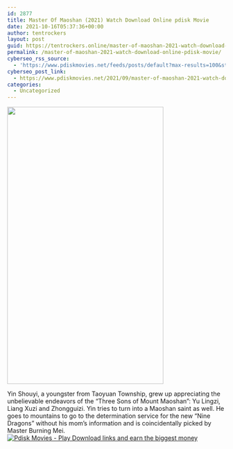 ```yaml
---
id: 2877
title: Master Of Maoshan (2021) Watch Download Online pdisk Movie
date: 2021-10-16T05:37:36+00:00
author: tentrockers
layout: post
guid: https://tentrockers.online/master-of-maoshan-2021-watch-download-online-pdisk-movie/
permalink: /master-of-maoshan-2021-watch-download-online-pdisk-movie/
cyberseo_rss_source:
  - 'https://www.pdiskmovies.net/feeds/posts/default?max-results=100&start-index=701'
cyberseo_post_link:
  - https://www.pdiskmovies.net/2021/09/master-of-maoshan-2021-watch-download.html
categories:
  - Uncategorized
---
```

<div class="separator">
  <a href="https://1.bp.blogspot.com/-Qe01opKR1Ts/YS_LudUXs7I/AAAAAAAAAlo/J7OYiTUmRy4IlRa1BmQen8YAU3VHYwdkgCLcBGAsYHQ/s1920/Master%2BOf%2BMaoshan%2B%25282021%2529%2BWatch%2BDownload%2BOnline%2Bpdisk%2BMovie.jpg" imageanchor="1"><img loading="lazy" border="0" data-original-height="1920" data-original-width="1080" height="640" src="https://1.bp.blogspot.com/-Qe01opKR1Ts/YS_LudUXs7I/AAAAAAAAAlo/J7OYiTUmRy4IlRa1BmQen8YAU3VHYwdkgCLcBGAsYHQ/w360-h640/Master%2BOf%2BMaoshan%2B%25282021%2529%2BWatch%2BDownload%2BOnline%2Bpdisk%2BMovie.jpg" width="360" /></a>
</div>

<span>Yin Shouyi, a youngster from Taoyuan Township, grew up appreciating the unbelievable endeavors of the &#8220;Three Sons of Mount Maoshan&#8221;: Yu Lingzi, Liang Xuzi and Zhongguizi. Yin tries to turn into a Maoshan saint as well. He goes to mountains to go to the determination service for the new &#8220;Nine Dragons&#8221; without his mom&#8217;s information and is coincidentally picked by Master Burning Mei.</span>  
[![](https://1.bp.blogspot.com/-KJZYdQTn3nw/YS8VdIdXMyI/AAAAAAAAaw4/BR8dsGkpxw0T8C_4G4ALfMA7cP79KN3kwCLcBGAsYHQ/w400-h58/play_download_buttuons-removebg-preview.png "Pdisk Movies - Play Download links and earn the biggest money")](https://kofilink.com/1/bnYyano1MDAyZjQ4?dn=1)